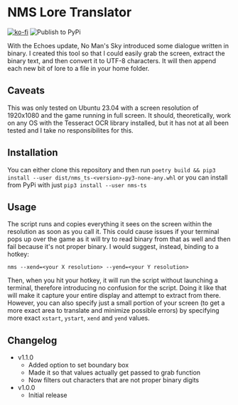 NMS Lore Translator
===
[![ko-fi](https://ko-fi.com/img/githubbutton_sm.svg)](https://ko-fi.com/E1E0DESP9)
![Publish to PyPi](https://github.com/da-code-a/nms-translator/actions/workflows/publish.yml/badge.svg)

With the Echoes update, No Man's Sky introduced some dialogue written in binary. I created this tool so that I could easily grab the screen, extract the binary text, and then convert it to UTF-8 characters. It will then append each new bit of lore to a file in your home folder.

Caveats
---

This was only tested on Ubuntu 23.04 with a screen resolution of 1920x1080 and the game running in full screen. It should, theoretically, work on any OS with the Tesseract OCR library installed, but it has not at all been tested and I take no responsibilites for this.

Installation
---

You can either clone this repository and then run `poetry build && pip3 install --user dist/nms_ts-<version>-py3-none-any.whl` or you can install from PyPi with just `pip3 install --user nms-ts`

Usage
---

The script runs and copies everything it sees on the screen within the resolution as soon as you call it. This could cause issues if your terminal pops up over the game as it will try to read binary from that as well and then fail because it's not proper binary. I would suggest, instead, binding to a hotkey:

```
nms --xend=<your X resolution> --yend=<your Y resolution>
```
Then, when you hit your hotkey, it will run the script without launching a terminal, therefore introducing no confusion for the script. Doing it like that will make it capture your entire display and attempt to extract from there. However, you can also specify just a small portion of your screen (to get a more exact area to translate and minimize possible errors) by specifying more exact `xstart`, `ystart`, `xend` and `yend` values.


Changelog
---

* v1.1.0
  * Added option to set boundary box
  * Made it so that values actually get passed to grab function
  * Now filters out characters that are not proper binary digits
* v1.0.0
  * Initial release